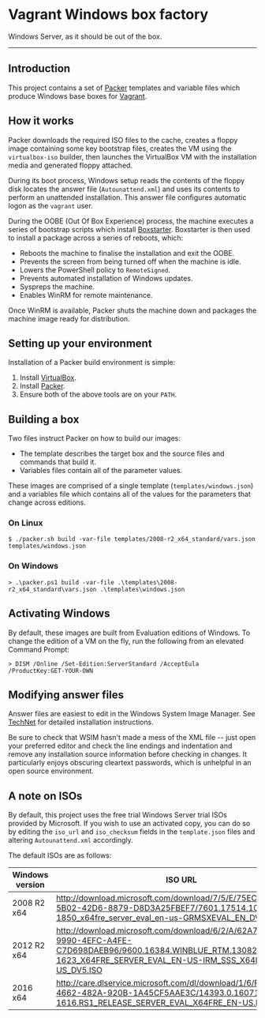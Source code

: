 # Vagrant Windows box factory

Windows Server, as it should be out of the box.

* * *

## Introduction

This project contains a set of [Packer](https://www.packer.io/) templates and
variable files which produce Windows base boxes for
[Vagrant](https://www.vagrantup.com/).

## How it works

Packer downloads the required ISO files to the cache, creates a floppy image
containing some key bootstrap files, creates the VM using the `virtualbox-iso`
builder, then launches the VirtualBox VM with the installation media and
generated floppy attached.

During its boot process, Windows setup reads the contents of the floppy disk
locates the answer file (`Autounattend.xml`) and uses its contents to perform an
unattended installation. This answer file configures automatic logon as the
`vagrant` user.

During the OOBE (Out Of Box Experience) process, the machine executes a series
of bootstrap scripts which install [Boxstarter](http://boxstarter.org/).
Boxstarter is then used to install a package across a series of reboots, which:

* Reboots the machine to finalise the installation and exit the OOBE.
* Prevents the screen from being turned off when the machine is idle.
* Lowers the PowerShell policy to `RemoteSigned`.
* Prevents automated installation of Windows updates.
* Syspreps the machine.
* Enables WinRM for remote maintenance.

Once WinRM is available, Packer shuts the machine down and packages the machine
image ready for distribution.

## Setting up your environment

Installation of a Packer build environment is simple:

1. Install [VirtualBox](https://www.virtualbox.org/wiki/Downloads).
2. Install [Packer](https://packer.io/downloads.html).
3. Ensure both of the above tools are on your `PATH`.

## Building a box

Two files instruct Packer on how to build our images:

* The template describes the target box and the source files and commands that
  build it.
* Variables files contain all of the parameter values.

These images are comprised of a single template (`templates/windows.json`) and
a variables file which contains all of the values for the parameters that change
across editions.

### On Linux

```
$ ./packer.sh build -var-file templates/2008-r2_x64_standard/vars.json templates/windows.json
```

### On Windows

```
> .\packer.ps1 build -var-file .\templates\2008-r2_x64_standard\vars.json .\templates\windows.json
```

## Activating Windows

By default, these images are built from Evaluation editions of Windows. To
change the edition of a VM on the fly, run the following from an elevated
Command Prompt:

```
> DISM /Online /Set-Edition:ServerStandard /AcceptEula /ProductKey:GET-YOUR-OWN
```

## Modifying answer files

Answer files are easiest to edit in the Windows System Image Manager. See
[TechNet](https://technet.microsoft.com/en-GB/library/hh825494.aspx) for
detailed installation instructions.

Be sure to check that WSIM hasn't made a mess of the XML file -- just open your
preferred editor and check the line endings and indentation and remove any
installation source information before checking in changes. It particularly
enjoys obscuring cleartext passwords, which is unhelpful in an open source
environment.

## A note on ISOs

By default, this project uses the free trial Windows Server trial ISOs provided
by Microsoft. If you wish to use an activated copy, you can do so by editing the
`iso_url` and `iso_checksum` fields in the `template.json` files and
altering `Autounattend.xml` accordingly.

The default ISOs are as follows:

| Windows version | ISO URL | Cache filename  |
| --- | --- | --- |
| 2008 R2 x64 | http://download.microsoft.com/download/7/5/E/75EC4E54-5B02-42D6-8879-D8D3A25FBEF7/7601.17514.101119-1850_x64fre_server_eval_en-us-GRMSXEVAL_EN_DVD.iso | `75e529d96d6b175622512cf0a1bc55a5d1677e6a9d3b913fe95c65b6aa41770d.iso` |
| 2012 R2 x64 | http://download.microsoft.com/download/6/2/A/62A76ABB-9990-4EFC-A4FE-C7D698DAEB96/9600.16384.WINBLUE_RTM.130821-1623_X64FRE_SERVER_EVAL_EN-US-IRM_SSS_X64FREE_EN-US_DV5.ISO | `0fa2380dae2e2178d3dcbd7475d35a9133fd0d61cad4fa1f87a2a83f358a3c8b.iso` |
| 2016 x64 | http://care.dlservice.microsoft.com/dl/download/1/6/F/16FA20E6-4662-482A-920B-1A45CF5AAE3C/14393.0.160715-1616.RS1_RELEASE_SERVER_EVAL_X64FRE_EN-US.ISO | `524abd34eb2abcc5e5a12da5b1c97fa3a6a626a831c29b4e74801f4131fb08ed.iso` |
